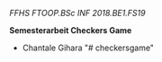 *FFHS FTOOP.BSc INF 2018.BE1.FS19*

**Semesterarbeit Checkers Game**

* Chantale Gihara
"# checkersgame" 
